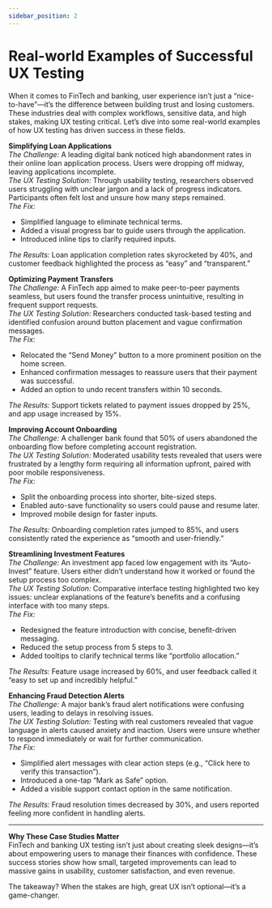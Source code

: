 ```yaml
---
sidebar_position: 2
---
```


# Real-world Examples of Successful UX Testing

When it comes to FinTech and banking, user experience isn’t just a “nice-to-have”—it’s the difference between building trust and losing customers. These industries deal with complex workflows, sensitive data, and high stakes, making UX testing critical. Let’s dive into some real-world examples of how UX testing has driven success in these fields.

**Simplifying Loan Applications**  
*The Challenge:* A leading digital bank noticed high abandonment rates in their online loan application process. Users were dropping off midway, leaving applications incomplete.  
*The UX Testing Solution:* Through usability testing, researchers observed users struggling with unclear jargon and a lack of progress indicators. Participants often felt lost and unsure how many steps remained.  
*The Fix:*
   - Simplified language to eliminate technical terms.
   - Added a visual progress bar to guide users through the application.
   - Introduced inline tips to clarify required inputs.

*The Results:* Loan application completion rates skyrocketed by 40%, and customer feedback highlighted the process as “easy” and “transparent.”

**Optimizing Payment Transfers**  
*The Challenge:* A FinTech app aimed to make peer-to-peer payments seamless, but users found the transfer process unintuitive, resulting in frequent support requests.  
*The UX Testing Solution:* Researchers conducted task-based testing and identified confusion around button placement and vague confirmation messages.  
*The Fix:*
   - Relocated the “Send Money” button to a more prominent position on the home screen.
   - Enhanced confirmation messages to reassure users that their payment was successful.
   - Added an option to undo recent transfers within 10 seconds.

*The Results:* Support tickets related to payment issues dropped by 25%, and app usage increased by 15%.

**Improving Account Onboarding**  
*The Challenge:* A challenger bank found that 50% of users abandoned the onboarding flow before completing account registration.  
*The UX Testing Solution:* Moderated usability tests revealed that users were frustrated by a lengthy form requiring all information upfront, paired with poor mobile responsiveness.  
*The Fix:* 
- Split the onboarding process into shorter, bite-sized steps.
- Enabled auto-save functionality so users could pause and resume later.
- Improved mobile design for faster inputs.

*The Results:* Onboarding completion rates jumped to 85%, and users consistently rated the experience as “smooth and user-friendly.”

**Streamlining Investment Features**  
*The Challenge:* An investment app faced low engagement with its “Auto-Invest” feature. Users either didn’t understand how it worked or found the setup process too complex.  
*The UX Testing Solution:* Comparative interface testing highlighted two key issues: unclear explanations of the feature’s benefits and a confusing interface with too many steps.  
*The Fix:* 
- Redesigned the feature introduction with concise, benefit-driven messaging.
- Reduced the setup process from 5 steps to 3.
- Added tooltips to clarify technical terms like “portfolio allocation.”

*The Results:* Feature usage increased by 60%, and user feedback called it “easy to set up and incredibly helpful.”

**Enhancing Fraud Detection Alerts**  
*The Challenge:* A major bank’s fraud alert notifications were confusing users, leading to delays in resolving issues.  
*The UX Testing Solution:* Testing with real customers revealed that vague language in alerts caused anxiety and inaction. Users were unsure whether to respond immediately or wait for further communication.  
*The Fix:* 
- Simplified alert messages with clear action steps (e.g., “Click here to verify this transaction”).
- Introduced a one-tap “Mark as Safe” option.
- Added a visible support contact option in the same notification.

*The Results:* Fraud resolution times decreased by 30%, and users reported feeling more confident in handling alerts.

---

**Why These Case Studies Matter**  
FinTech and banking UX testing isn’t just about creating sleek designs—it’s about empowering users to manage their finances with confidence. These success stories show how small, targeted improvements can lead to massive gains in usability, customer satisfaction, and even revenue.

The takeaway? When the stakes are high, great UX isn’t optional—it’s a game-changer.
